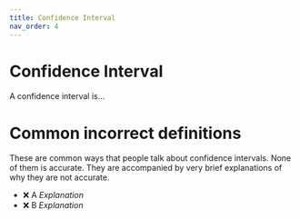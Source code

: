 ```yaml
---
title: Confidence Interval
nav_order: 4
---
```


# Confidence Interval

A confidence interval is...

# Common incorrect definitions

These are common ways that people talk about confidence intervals. None of them is accurate. They are accompanied by very brief explanations of why they are not accurate.

* ❌ A *Explanation*
* ❌ B *Explanation*
